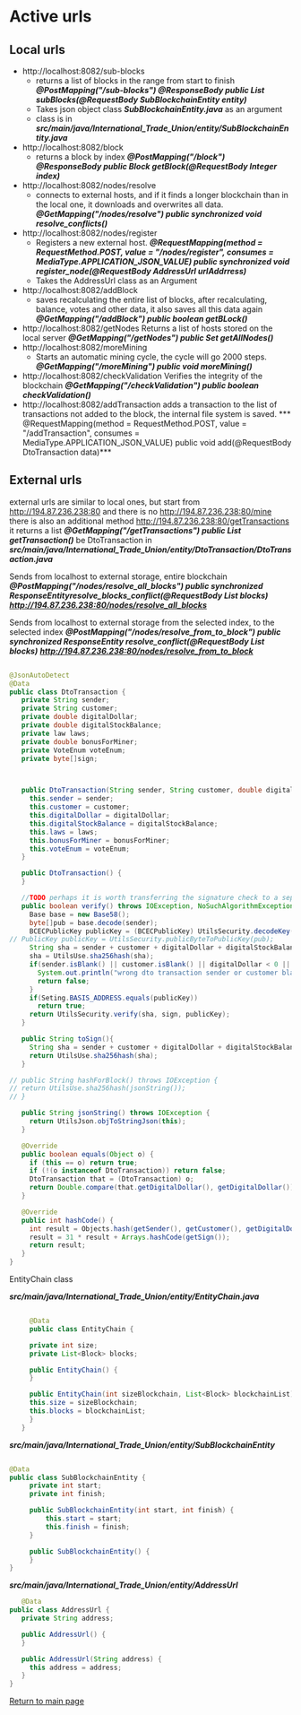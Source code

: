 # Active urls


## Local urls


- http://localhost:8082/sub-blocks
    - returns a list of blocks in the range from start to finish
      ***@PostMapping("/sub-blocks")
      @ResponseBody
      public List<Block> subBlocks(@RequestBody SubBlockchainEntity entity)***
    - Takes json object class ***SubBlockchainEntity.java*** as an argument
    - class is in ***src/main/java/International_Trade_Union/entity/SubBlockchainEntity.java***
- http://localhost:8082/block
    - returns a block by index ***@PostMapping("/block")
      @ResponseBody
      public Block getBlock(@RequestBody Integer index)***
- http://localhost:8082/nodes/resolve
    - connects to external hosts,
      and if it finds a longer blockchain than in the local one, it downloads and overwrites
      all data.
      ***@GetMapping("/nodes/resolve")
      public synchronized void resolve_conflicts()***
- http://localhost:8082/nodes/register
    - Registers a new external host.
      ***@RequestMapping(method = RequestMethod.POST, value = "/nodes/register", consumes = MediaType.APPLICATION_JSON_VALUE)
      public synchronized void register_node(@RequestBody AddressUrl urlAddrress)***
    - Takes the AddressUrl class as an Argument
- http://localhost:8082/addBlock
    - saves recalculating the entire list of blocks, after recalculating,
      balance, votes and other data, it also saves all this data again
      ***@GetMapping("/addBlock")
      public boolean getBLock()***
- http://localhost:8082/getNodes
  Returns a list of hosts stored on the local server
  ***@GetMapping("/getNodes")
  public Set<String> getAllNodes()***
- http://localhost:8082/moreMining
    - Starts an automatic mining cycle, the cycle will go 2000 steps.
      ***@GetMapping("/moreMining")
      public void moreMining()***
- http://localhost:8082/checkValidation
  Verifies the integrity of the blockchain
  ***@GetMapping("/checkValidation")
  public boolean checkValidation()***
- http://localhost:8082/addTransaction
  adds a transaction to the list of transactions not added to the block,
  the internal file system is saved.
  *** @RequestMapping(method = RequestMethod.POST, value = "/addTransaction", consumes = MediaType.APPLICATION_JSON_VALUE)
  public void add(@RequestBody DtoTransaction data)***


## External urls
external urls are similar to local ones, but start
from http://194.87.236.238:80
and there is no http://194.87.236.238:80/mine
there is also an additional method
http://194.87.236.238:80/getTransactions it returns a list
***@GetMapping("/getTransactions")
public List<DtoTransaction> getTransaction()***
be DtoTransaction in
***src/main/java/International_Trade_Union/entity/DtoTransaction/DtoTransaction.java***


Sends from localhost to external storage, entire blockchain
***@PostMapping("/nodes/resolve_all_blocks")
public synchronized ResponseEntity<String>resolve_blocks_conflict(@RequestBody List<Block> blocks)***
***http://194.87.236.238:80/nodes/resolve_all_blocks***

Sends from localhost to external storage from the selected index, to the selected index
***@PostMapping("/nodes/resolve_from_to_block")
public synchronized ResponseEntity<String> resolve_conflict(@RequestBody List<Block> blocks)***
***http://194.87.236.238:80/nodes/resolve_from_to_block***
````java

@JsonAutoDetect
@Data
public class DtoTransaction {
   private String sender;
   private String customer;
   private double digitalDollar;
   private double digitalStockBalance;
   private law laws;
   private double bonusForMiner;
   private VoteEnum voteEnum;
   private byte[]sign;



   public DtoTransaction(String sender, String customer, double digitalDollar, double digitalStockBalance, Laws laws, double bonusForMiner, VoteEnum voteEnum) {
     this.sender = sender;
     this.customer = customer;
     this.digitalDollar = digitalDollar;
     this.digitalStockBalance = digitalStockBalance;
     this.laws = laws;
     this.bonusForMiner = bonusForMiner;
     this.voteEnum = voteEnum;
   }

   public DtoTransaction() {
   }

   //TODO perhaps it is worth transferring the signature check to a separate utils, questionable!!
   public boolean verify() throws IOException, NoSuchAlgorithmException, SignatureException, NoSuchProviderException, InvalidKeyException, InvalidKeySpecException {
     Base base = new Base58();
     byte[]pub = base.decode(sender);
     BCECPublicKey publicKey = (BCECPublicKey) UtilsSecurity.decodeKey(pub);
// PublicKey publicKey = UtilsSecurity.publicByteToPublicKey(pub);
     String sha = sender + customer + digitalDollar + digitalStockBalance + laws + bonusForMiner;
     sha = UtilsUse.sha256hash(sha);
     if(sender.isBlank() || customer.isBlank() || digitalDollar < 0 || digitalStockBalance < 0 || bonusForMiner < 0|| laws == null){
       System.out.println("wrong dto transaction sender or customer blank? or dollar, reputation or reward less then 0");
       return false;
     }
     if(Seting.BASIS_ADDRESS.equals(publicKey))
       return true;
     return UtilsSecurity.verify(sha, sign, publicKey);
   }

   public String toSign(){
     String sha = sender + customer + digitalDollar + digitalStockBalance + laws + bonusForMiner;
     return UtilsUse.sha256hash(sha);
   }

// public String hashForBlock() throws IOException {
// return UtilsUse.sha256hash(jsonString());
// }

   public String jsonString() throws IOException {
     return UtilsJson.objToStringJson(this);
   }

   @Override
   public boolean equals(Object o) {
     if (this == o) return true;
     if (!(o instanceof DtoTransaction)) return false;
     DtoTransaction that = (DtoTransaction) o;
     return Double.compare(that.getDigitalDollar(), getDigitalDollar()) == 0 && Double.compare(that.getDigitalStockBalance(), getDigitalStockBalance()) == 0 && Double.compare(that.getBonusForMiner(), getBonusForMiner() ) == 0 && getSender().equals(that.getSender()) && getCustomer().equals(that.getCustomer()) && getLaws().equals(that.getLaws()) && getVoteEnum() == that .getVoteEnum() && Arrays.equals(getSign(), that.getSign());
   }

   @Override
   public int hashCode() {
     int result = Objects.hash(getSender(), getCustomer(), getDigitalDollar(), getDigitalStockBalance(), getLaws(), getBonusForMiner(), getVoteEnum());
     result = 31 * result + Arrays.hashCode(getSign());
     return result;
   }
}

````


EntityChain class

***src/main/java/International_Trade_Union/entity/EntityChain.java***
````java

     @Data
     public class EntityChain {

     private int size;
     private List<Block> blocks;

     public EntityChain() {
     }

     public EntityChain(int sizeBlockchain, List<Block> blockchainList) {
     this.size = sizeBlockchain;
     this.blocks = blockchainList;
     }
   }
````

***src/main/java/International_Trade_Union/entity/SubBlockchainEntity***

````java

@Data
public class SubBlockchainEntity {
     private int start;
     private int finish;

     public SubBlockchainEntity(int start, int finish) {
         this.start = start;
         this.finish = finish;
     }

     public SubBlockchainEntity() {
     }
}

````

***src/main/java/International_Trade_Union/entity/AddressUrl***
````java
   @Data
public class AddressUrl {
   private String address;

   public AddressUrl() {
   }

   public AddressUrl(String address) {
     this address = address;
   }
}
   ````
[Return to main page](./documentationEng.md)